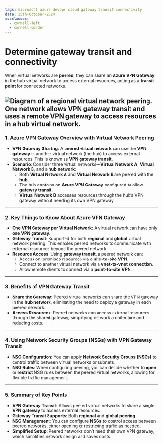 ```yaml
---
tags: microsoft azure devops cloud gateway transit connectivity
date: 15th-October-2024
cssclasses:
  - cornell-left
  - cornell-border
---
```


# Determine gateway transit and connectivity

When virtual networks are **peered**, they can share an **Azure VPN Gateway** in the hub virtual network to access external resources, acting as a **transit point** for connected networks.


![Diagram of a regional virtual network peering. One network allows VPN gateway transit and uses a remote VPN gateway to access resources in a hub virtual network.](https://learn.microsoft.com/en-us/training/wwl-azure/configure-vnet-peering/media/gateway-transit-173a51a0.png)
---

### **1. Azure VPN Gateway Overview with Virtual Network Peering**

- **VPN Gateway Sharing**: A **peered virtual network** can use the **VPN gateway** in another virtual network (the hub) to access external resources. This is known as **VPN gateway transit**.
- **Scenario**: Consider three virtual networks—**Virtual Network A**, **Virtual Network B**, and a **hub network**:
    - Both **Virtual Network A** and **Virtual Network B** are peered with the **hub**.
    - The hub contains an **Azure VPN Gateway** configured to allow **gateway transit**.
    - **Virtual Network B** accesses resources through the hub’s VPN gateway without needing its own VPN gateway.

---

### **2. Key Things to Know About Azure VPN Gateway**

- **One VPN Gateway per Virtual Network**: A virtual network can have only **one VPN gateway**.
- **Gateway Transit**: Supported for both **regional** and **global** virtual network peering. This enables peered networks to communicate with external resources beyond the peered network.
- **Resource Access**: Using **gateway transit**, a peered network can:
    - Access on-premises resources via a **site-to-site VPN**.
    - Connect to another virtual network via a **vnet-to-vnet connection**.
    - Allow remote clients to connect via a **point-to-site VPN**.

---

### **3. Benefits of VPN Gateway Transit**

- **Share the Gateway**: Peered virtual networks can share the VPN gateway in the **hub network**, eliminating the need to deploy a gateway in each peered network.
- **Access Resources**: Peered networks can access external resources through the shared gateway, simplifying network architecture and reducing costs.

---

### **4. Using Network Security Groups (NSGs) with VPN Gateway Transit**

- **NSG Configuration**: You can apply **Network Security Groups (NSGs)** to control traffic between virtual networks or subnets.
- **NSG Rules**: When configuring peering, you can decide whether to **open** or **restrict** NSG rules between the peered virtual networks, allowing for flexible traffic management.

---

### **5. Summary of Key Points**

- **VPN Gateway Transit**: Allows peered virtual networks to share a single **VPN gateway** to access external resources.
- **Gateway Transit Supports**: Both **regional** and **global peering**.
- **NSG Management**: You can configure **NSGs** to control access between peered networks, either opening or restricting traffic as needed.
- **Simplified Setup**: Peered networks don’t need their own VPN gateway, which simplifies network design and saves costs.